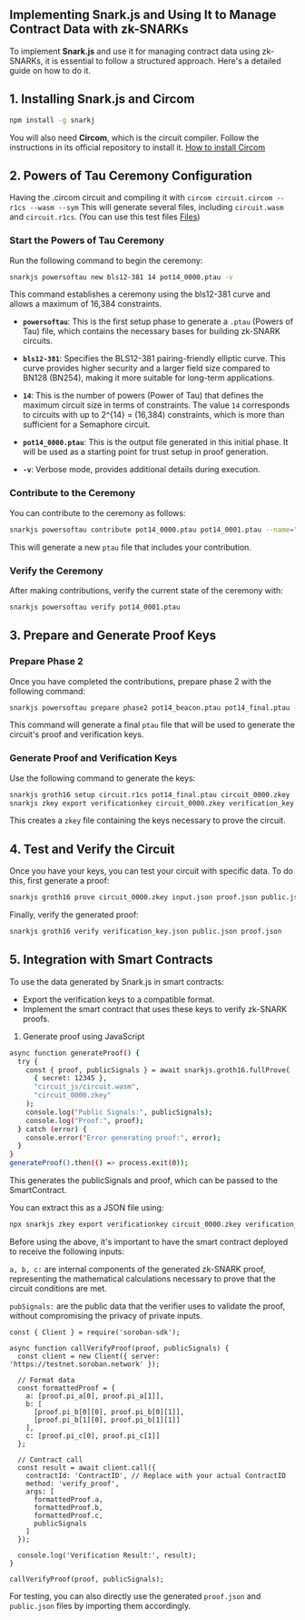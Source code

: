 ## Implementing Snark.js and Using It to Manage Contract Data with zk-SNARKs

To implement **Snark.js** and use it for managing contract data using zk-SNARKs, it is essential to follow a structured approach. Here's a detailed guide on how to do it.

## **1. Installing Snark.js and Circom**

```bash
npm install -g snarkj
```

You will also need **Circom**, which is the circuit compiler. Follow the instructions in its official repository to install it. [How to install Circom](https://docs.circom.io/getting-started/installation/#installing-dependencies)

## **2. Powers of Tau Ceremony Configuration**
Having the .circom circuit and compiling it with `circom circuit.circom --r1cs --wasm --sym`
This will generate several files, including `circuit.wasm` and `circuit.r1cs`. (You can use this test files [Files](https://github.com/iden3/snarkjs/tree/master/test/groth16))

### **Start the Powers of Tau Ceremony**

Run the following command to begin the ceremony:

```bash
snarkjs powersoftau new bls12-381 14 pot14_0000.ptau -v
```

This command establishes a ceremony using the bls12-381 curve and allows a maximum of 16,384 constraints.
-   **`powersoftau`**: This is the first setup phase to generate a `.ptau` (Powers of Tau) file, which contains the necessary bases for building zk-SNARK circuits.
    
-   **`bls12-381`**: Specifies the BLS12-381 pairing-friendly elliptic curve.
This curve provides higher security and a larger field size compared to BN128 (BN254), making it more suitable for long-term applications.
    
-   **`14`**: This is the number of powers (Power of Tau) that defines the maximum circuit size in terms of constraints. The value `14` corresponds to circuits with up to 2^{14} = (16,384) constraints, which is more than sufficient for a Semaphore circuit.
    
-   **`pot14_0000.ptau`**: This is the output file generated in this initial phase. It will be used as a starting point for trust setup in proof generation.
    
-   **`-v`**: Verbose mode, provides additional details during execution.

### **Contribute to the Ceremony**

You can contribute to the ceremony as follows:

```bash
snarkjs powersoftau contribute pot14_0000.ptau pot14_0001.ptau --name="First contribution" -v
```

This will generate a new `ptau` file that includes your contribution.

### **Verify the Ceremony**

After making contributions, verify the current state of the ceremony with:

```bash
snarkjs powersoftau verify pot14_0001.ptau
```

## **3. Prepare and Generate Proof Keys**

### **Prepare Phase 2**

Once you have completed the contributions, prepare phase 2 with the following command:

```bash
snarkjs powersoftau prepare phase2 pot14_beacon.ptau pot14_final.ptau -v
```

This command will generate a final `ptau` file that will be used to generate the circuit's proof and verification keys.

### **Generate Proof and Verification Keys**

Use the following command to generate the keys:

```bash
snarkjs groth16 setup circuit.r1cs pot14_final.ptau circuit_0000.zkey
snarkjs zkey export verificationkey circuit_0000.zkey verification_key.json
```

This creates a `zkey` file containing the keys necessary to prove the circuit.

## **4. Test and Verify the Circuit**

Once you have your keys, you can test your circuit with specific data. To do this, first generate a proof:

```bash
snarkjs groth16 prove circuit_0000.zkey input.json proof.json public.json
```

Finally, verify the generated proof:

```bash
snarkjs groth16 verify verification_key.json public.json proof.json
```

## **5. Integration with Smart Contracts**

To use the data generated by Snark.js in smart contracts:

- Export the verification keys to a compatible format.
- Implement the smart contract that uses these keys to verify zk-SNARK proofs.

1. Generate proof using JavaScript

```bash
async function generateProof() {
  try {
    const { proof, publicSignals } = await snarkjs.groth16.fullProve(
      { secret: 12345 },
      "circuit_js/circuit.wasm",
      "circuit_0000.zkey"
    );
    console.log("Public Signals:", publicSignals);
    console.log("Proof:", proof);
  } catch (error) {
    console.error("Error generating proof:", error);
  }
}
generateProof().then(() => process.exit(0));

```

This generates the publicSignals and proof, which can be passed to the SmartContract.

You can extract this as a JSON file using:

```bash
npx snarkjs zkey export verificationkey circuit_0000.zkey verification_key.json
```

Before using the above, it's important to have the smart contract deployed to receive the following inputs:

`a, b, c:` are internal components of the generated zk-SNARK proof, representing the mathematical calculations necessary to prove that the circuit conditions are met.

`pubSignals:` are the public data that the verifier uses to validate the proof, without compromising the privacy of private inputs.

```
const { Client } = require('soroban-sdk');

async function callVerifyProof(proof, publicSignals) {
  const client = new Client({ server: 'https://testnet.soroban.network' }); 
  
  // Format data
  const formattedProof = {
    a: [proof.pi_a[0], proof.pi_a[1]],
    b: [
      [proof.pi_b[0][0], proof.pi_b[0][1]],
      [proof.pi_b[1][0], proof.pi_b[1][1]]
    ],
    c: [proof.pi_c[0], proof.pi_c[1]]    
  };

  // Contract call
  const result = await client.call({
    contractId: 'ContractID', // Replace with your actual ContractID
    method: 'verify_proof',
    args: [
      formattedProof.a,
      formattedProof.b,
      formattedProof.c,
      publicSignals 
    ]
  });

  console.log('Verification Result:', result);
}

callVerifyProof(proof, publicSignals);

```

For testing, you can also directly use the generated `proof.json` and `public.json` files by importing them accordingly.
